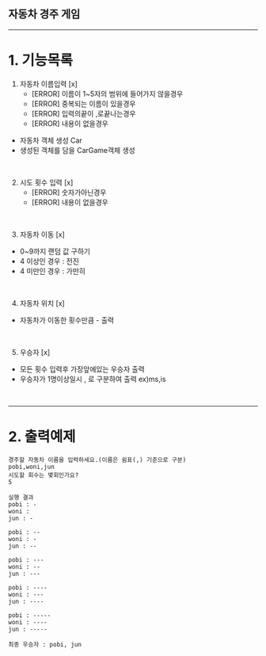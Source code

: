 ## 자동차 경주 게임

<hr>

# 1. 기능목록

1. 자동차 이름입력 [x]
   - [ERROR] 이름이 1~5자의 범위에 들어가지 않을경우
   - [ERROR] 중복되는 이름이 있을경우
   - [ERROR] 입력의끝이 ,로끝나는경우
   - [ERROR] 내용이 없을경우
- 자동차 객체 생성 Car
- 생성된 객체를 담을 CarGame객체 생성

<br/>

2. 시도 횟수 입력 [x]
   - [ERROR] 숫자가아닌경우
   - [ERROR] 내용이 없을경우

<br/>

3. 자동차 이동 [x]
- 0~9까지 랜덤 값 구하기
- 4 이상인 경우 : 전진
- 4 미만인 경우 : 가만히

<br/>

4. 자동차 위치 [x]
- 자동차가 이동한 횟수만큼  - 출력

<br/>

5. 우승자 [x]

- 모든 횟수 입력후 가장앞에있는 우승자 출력
- 우승자가 1명이상일시 , 로 구분하여 출력 ex)ms,is

<br/>

<hr>

# 2. 출력예제

```
경주할 자동차 이름을 입력하세요.(이름은 쉼표(,) 기준으로 구분)
pobi,woni,jun
시도할 회수는 몇회인가요?
5

실행 결과
pobi : -
woni : 
jun : -

pobi : --
woni : -
jun : --

pobi : ---
woni : --
jun : ---

pobi : ----
woni : ---
jun : ----

pobi : -----
woni : ----
jun : -----

최종 우승자 : pobi, jun
```





